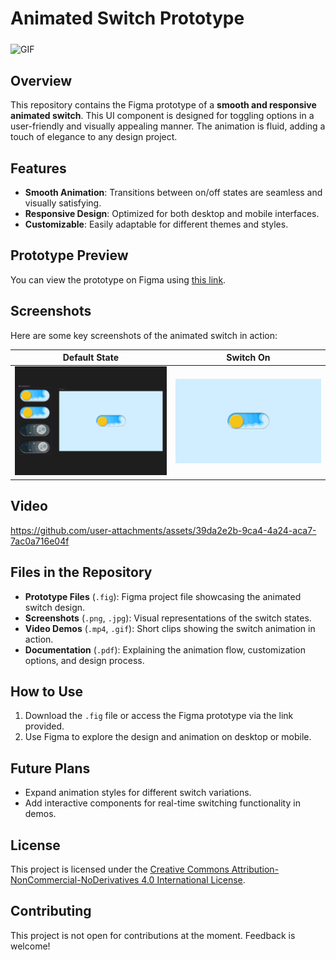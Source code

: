 # Animated Switch Prototype 

<img align="middle" alt="GIF" src="https://images-wixmp-ed30a86b8c4ca887773594c2.wixmp.com/f/12cbe8a4-f55c-4b40-85bb-d8e1405e7b84/dcsm2x8-bbf27e63-7a2e-4419-a509-10d647ac8cdc.gif?token=eyJ0eXAiOiJKV1QiLCJhbGciOiJIUzI1NiJ9.eyJzdWIiOiJ1cm46YXBwOjdlMGQxODg5ODIyNjQzNzNhNWYwZDQxNWVhMGQyNmUwIiwiaXNzIjoidXJuOmFwcDo3ZTBkMTg4OTgyMjY0MzczYTVmMGQ0MTVlYTBkMjZlMCIsIm9iaiI6W1t7InBhdGgiOiJcL2ZcLzEyY2JlOGE0LWY1NWMtNGI0MC04NWJiLWQ4ZTE0MDVlN2I4NFwvZGNzbTJ4OC1iYmYyN2U2My03YTJlLTQ0MTktYTUwOS0xMGQ2NDdhYzhjZGMuZ2lmIn1dXSwiYXVkIjpbInVybjpzZXJ2aWNlOmZpbGUuZG93bmxvYWQiXX0.hh9wSkuhN8ipVF7Lbq8W7zenMD785GnyNJZRn-x5Npo" />

## Overview 
This repository contains the Figma prototype of a **smooth and responsive animated switch**. This UI component is designed for toggling options in a user-friendly and visually appealing manner. The animation is fluid, adding a touch of elegance to any design project.

## Features 
- **Smooth Animation**: Transitions between on/off states are seamless and visually satisfying.
- **Responsive Design**: Optimized for both desktop and mobile interfaces.
- **Customizable**: Easily adaptable for different themes and styles.

## Prototype Preview 
You can view the prototype on Figma using [this link](https://www.figma.com/community/file/1334529843852105962/switch).

## Screenshots 
Here are some key screenshots of the animated switch in action:

| Default State | Switch On |
|:-------------:|:---------:|
| <img src = "Screenshots/Screenshot 2024-10-18 082828.png" width="100%" height="auto"/> | <img src = "Screenshots/Screenshot 2024-10-18 082743.png" width="100%" height="auto"/> |

## Video 

https://github.com/user-attachments/assets/39da2e2b-9ca4-4a24-aca7-7ac0a716e04f

## Files in the Repository 
- **Prototype Files** (`.fig`): Figma project file showcasing the animated switch design.
- **Screenshots** (`.png`, `.jpg`): Visual representations of the switch states.
- **Video Demos** (`.mp4`, `.gif`): Short clips showing the switch animation in action.
- **Documentation** (`.pdf`): Explaining the animation flow, customization options, and design process.

## How to Use 
1. Download the `.fig` file or access the Figma prototype via the link provided.
2. Use Figma to explore the design and animation on desktop or mobile.

## Future Plans 
- Expand animation styles for different switch variations.
- Add interactive components for real-time switching functionality in demos.

## License 
This project is licensed under the [Creative Commons Attribution-NonCommercial-NoDerivatives 4.0 International License](https://creativecommons.org/licenses/by-nc-nd/4.0/legalcode).

## Contributing 
This project is not open for contributions at the moment. Feedback is welcome!
